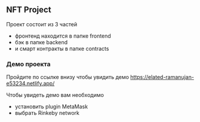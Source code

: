 ## NFT Project

Проект состоит из 3 частей
 - фронтенд находится в папке frontend
 - бэк в папке backend
 - и смарт контракты в папке contracts

### Демо проекта

Пройдите по ссылке внизу чтобы увидить демо
https://elated-ramanujan-e53234.netlify.app/

Чтобы увидеть демо вам необходимо
  - установить plugin MetaMask
  - выбрать Rinkeby network

